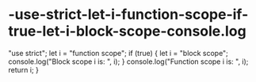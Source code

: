 # -use-strict-let-i-function-scope-if-true-let-i-block-scope-console.log
  "use strict";   let i = "function scope";   if (true) {     let i = "block scope";     console.log("Block scope i is: ", i);   }   console.log("Function scope i is: ", i);   return i; }
